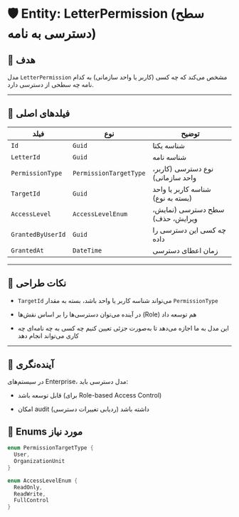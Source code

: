 
# 🛡 Entity: LetterPermission (سطح دسترسی به نامه)

## 🎯 هدف
مدل `LetterPermission` مشخص می‌کند که چه کسی (کاربر یا واحد سازمانی) به کدام نامه چه سطحی از دسترسی دارد.

---

## 🧱 فیلدهای اصلی

| فیلد | نوع | توضیح |
|------|------|--------|
| `Id` | `Guid` | شناسه یکتا |
| `LetterId` | `Guid` | شناسه نامه |
| `PermissionType` | `PermissionTargetType` | نوع دسترسی (کاربر، واحد سازمانی) |
| `TargetId` | `Guid` | شناسه کاربر یا واحد (بسته به نوع) |
| `AccessLevel` | `AccessLevelEnum` | سطح دسترسی (نمایش، ویرایش، حذف) |
| `GrantedByUserId` | `Guid` | چه کسی این دسترسی را داده |
| `GrantedAt` | `DateTime` | زمان اعطای دسترسی |

---
## 📌 نکات طراحی

- `TargetId` می‌تواند شناسه کاربر یا واحد باشد، بسته به مقدار `PermissionType`
    
- در آینده می‌توان دسترسی‌ها را بر اساس نقش‌ها (Role) هم توسعه داد
    
- این مدل به ما اجازه می‌دهد تا به‌صورت جزئی تعیین کنیم چه کسی به چه نامه‌ای چه کاری می‌تواند انجام دهد
    

---

## 🔐 آینده‌نگری

در سیستم‌های Enterprise، مدل دسترسی باید:

- قابل توسعه باشد (برای Role-based Access Control)
    
- امکان audit (ردیابی تغییرات دسترسی) داشته باشد
## 🔸 Enums مورد نیاز

```csharp
enum PermissionTargetType {
  User,
  OrganizationUnit
}

enum AccessLevelEnum {
  ReadOnly,
  ReadWrite,
  FullControl
}
